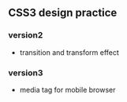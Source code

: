 ## CSS3 design practice

### version2
- transition and transform effect

### version3
- media tag for mobile browser

